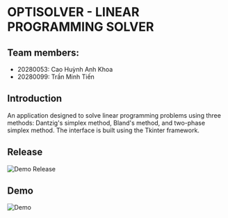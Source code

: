 # OPTISOLVER - LINEAR PROGRAMMING SOLVER
## Team members:

+ 20280053: Cao Huỳnh Anh Khoa
+ 20280099: Trần Minh Tiến 

## Introduction

An application designed to solve linear programming problems using three methods: Dantzig's simplex method, Bland's method, and two-phase simplex method. The interface is built using the Tkinter framework.

## Release

![Demo Release](https://github.com/tientran0826/OptiSolver/tree/v1.0.0)

## Demo
![Demo](https://raw.githubusercontent.com/tientran0826/OptiSolver/main/images/demo.png)
